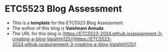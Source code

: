 
# ETC5523 Blog Assessment

* This is a **template** for the ETC5523 Blog Assessment. 
* The author of this blog is **Vaishnavi Amuda**.
* The URL for this blog is [https://ETC5523-2024.github.io/assignment-3-creating-a-blog-Vaishhh125/](https://ETC5523-2024.github.io/assignment-3-creating-a-blog-Vaishhh125/)
